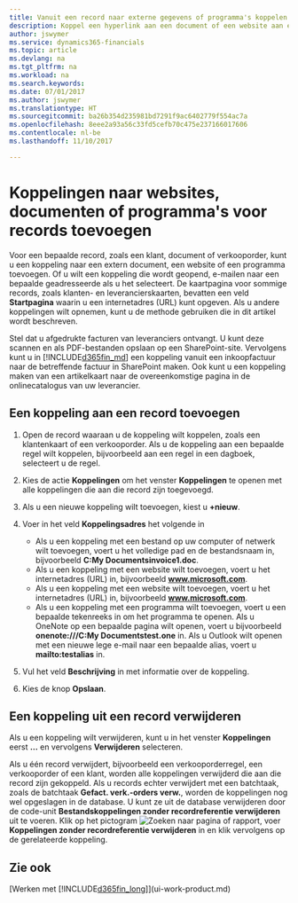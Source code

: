 ```yaml
---
title: Vanuit een record naar externe gegevens of programma's koppelen | Microsoft Docs
description: Koppel een hyperlink aan een document of een website aan een bepaalde record, zoals een klant of document.
author: jswymer
ms.service: dynamics365-financials
ms.topic: article
ms.devlang: na
ms.tgt_pltfrm: na
ms.workload: na
ms.search.keywords: 
ms.date: 07/01/2017
ms.author: jswymer
ms.translationtype: HT
ms.sourcegitcommit: ba26b354d235981bd7291f9ac6402779f554ac7a
ms.openlocfilehash: 8eee2a93a56c33fd5cefb70c475e237166017606
ms.contentlocale: nl-be
ms.lasthandoff: 11/10/2017

---
```

# <a name="adding-links-to-websites-documents-or-programs-on-records"></a>Koppelingen naar websites, documenten of programma's voor records toevoegen
Voor een bepaalde record, zoals een klant, document of verkooporder, kunt u een koppeling naar een extern document, een website of een programma toevoegen. Of u wilt een koppeling die wordt geopend, e-mailen naar een bepaalde geadresseerde als u het selecteert. De kaartpagina voor sommige records, zoals klanten- en leverancierskaarten, bevatten een veld **Startpagina** waarin u een internetadres (URL) kunt opgeven. Als u andere koppelingen wilt opnemen, kunt u de methode gebruiken die in dit artikel wordt beschreven.

Stel dat u afgedrukte facturen van leveranciers ontvangt. U kunt deze scannen en als PDF-bestanden opslaan op een SharePoint-site. Vervolgens kunt u in [!INCLUDE[d365fin_md](includes/d365fin_md.md)] een koppeling vanuit een inkoopfactuur naar de betreffende factuur in SharePoint maken. Ook kunt u een koppeling maken van een artikelkaart naar de overeenkomstige pagina in de onlinecatalogus van uw leverancier.

## <a name="to-add-a-link-on-a-record"></a>Een koppeling aan een record toevoegen   

1.  Open de record waaraan u de koppeling wilt koppelen, zoals een klantenkaart of een verkooporder. Als u de koppeling aan een bepaalde regel wilt koppelen, bijvoorbeeld aan een regel in een dagboek, selecteert u de regel.  

2.  Kies de actie **Koppelingen** om het venster **Koppelingen** te openen met alle koppelingen die aan die record zijn toegevoegd.

3. Als u een nieuwe koppeling wilt toevoegen, kiest u **+nieuw**.

4.  Voer in het veld **Koppelingsadres** het volgende in

    -   Als u een koppeling met een bestand op uw computer of netwerk wilt toevoegen, voert u het volledige pad en de bestandsnaam in, bijvoorbeeld **C:My Documentsinvoice1.doc**.
    -   Als u een koppeling met een website wilt toevoegen, voert u het internetadres (URL) in, bijvoorbeeld **www.microsoft.com**.
    -   Als u een koppeling met een website wilt toevoegen, voert u het internetadres (URL) in, bijvoorbeeld **www.microsoft.com**.
    -   Als u een koppeling met een programma wilt toevoegen, voert u een bepaalde tekenreeks in om het programma te openen. Als u OneNote op een bepaalde pagina wilt openen, voert u bijvoorbeeld **onenote:///C:My Documentstest.one** in. Als u Outlook wilt openen met een nieuwe lege e-mail naar een bepaalde alias, voert u **mailto:testalias** in.  

5.  Vul het veld **Beschrijving** in met informatie over de koppeling.  

6.  Kies de knop **Opslaan**.  

## <a name="to-delete-a-link-from-a-record"></a>Een koppeling uit een record verwijderen  

Als u een koppeling wilt verwijderen, kunt u in het venster **Koppelingen** eerst **…** en vervolgens **Verwijderen** selecteren.

Als u één record verwijdert, bijvoorbeeld een verkooporderregel, een verkooporder of een klant, worden alle koppelingen verwijderd die aan die record zijn gekoppeld. Als u records echter verwijdert met een batchtaak, zoals de batchtaak **Gefact. verk.-orders verw.**, worden de koppelingen nog wel opgeslagen in de database. U kunt ze uit de database verwijderen door de code-unit **Bestandskoppelingen zonder recordreferentie verwijderen** uit te voeren. Klik op het pictogram ![Zoeken naar pagina of rapport](media/ui-search/search_small.png "pictogram Zoeken naar pagina of rapport"), voer **Koppelingen zonder recordreferentie verwijderen** in en klik vervolgens op de gerelateerde koppeling.   

<!-- ### To run delete orphaned record links  

1.  Choose the ![Search for Page or Report](media/ui-search/search_small.png "Search for Page or Report icon") icon, enter **Data Deletion**, and then choose the related link.  

2.  On the **Data Deletion** page, choose **Tasks**, and then choose **Delete Orphaned Record Links**.  -->

## <a name="see-also"></a>Zie ook  
[Werken met [!INCLUDE[d365fin_long](includes/d365fin_long_md.md)]](ui-work-product.md)  

